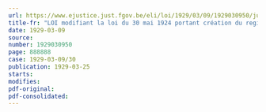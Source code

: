 ```yaml
---
url: https://www.ejustice.just.fgov.be/eli/loi/1929/03/09/1929030950/justel
title-fr: "LOI modifiant la loi du 30 mai 1924 portant création du registre de commerce"
date: 1929-03-09
source:
number: 1929030950
page: 888888
case: 1929-03-09/30
publication: 1929-03-25
starts:
modifies:
pdf-original:
pdf-consolidated:
---
```


